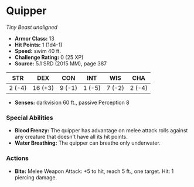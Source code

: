 # Quipper

*Tiny* *Beast* *unaligned*

- **Armor Class:** 13
- **Hit Points:** 1 (1d4-1)
- **Speed:** swim 40 ft.
- **Challenge Rating:** 0 (25 XP)
- **Source:** 5.1 SRD (2015 MM), page 387

| STR | DEX | CON | INT | WIS | CHA |
| --- | --- | --- | --- | --- | --- |
| 2 (-4) | 16 (+3) | 9 (-1) | 1 (-5) | 7 (-2) | 2 (-4) |

- **Senses:** darkvision 60 ft., passive Perception 8

### Special Abilities

- **Blood Frenzy:** The quipper has advantage on melee attack rolls against any creature that doesn't have all its hit points.
- **Water Breathing:** The quipper can breathe only underwater.

### Actions

- **Bite:** Melee Weapon Attack: +5 to hit, reach 5 ft., one target. Hit: 1 piercing damage.


